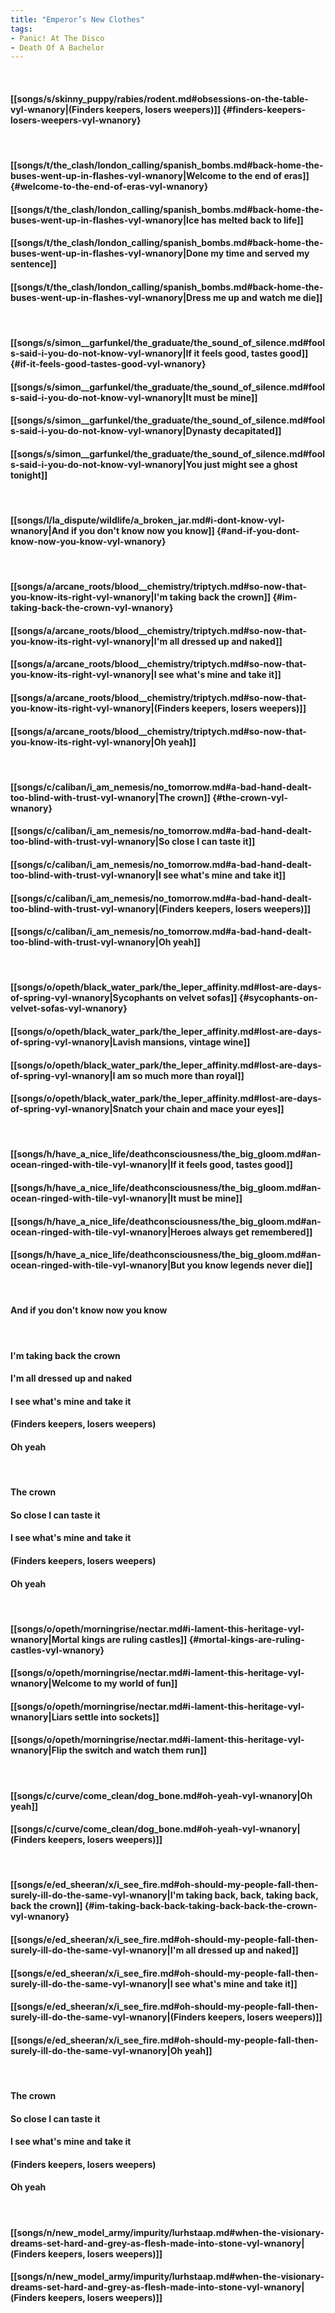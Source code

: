 ```yaml
---
title: "Emperor’s New Clothes"
tags:
- Panic! At The Disco
- Death Of A Bachelor
---
```

&nbsp;
#### [[songs/s/skinny_puppy/rabies/rodent.md#obsessions-on-the-table-vyl-wnanory|(Finders keepers, losers weepers)]] {#finders-keepers-losers-weepers-vyl-wnanory}
&nbsp;
#### [[songs/t/the_clash/london_calling/spanish_bombs.md#back-home-the-buses-went-up-in-flashes-vyl-wnanory|Welcome to the end of eras]] {#welcome-to-the-end-of-eras-vyl-wnanory}
#### [[songs/t/the_clash/london_calling/spanish_bombs.md#back-home-the-buses-went-up-in-flashes-vyl-wnanory|Ice has melted back to life]]
#### [[songs/t/the_clash/london_calling/spanish_bombs.md#back-home-the-buses-went-up-in-flashes-vyl-wnanory|Done my time and served my sentence]]
#### [[songs/t/the_clash/london_calling/spanish_bombs.md#back-home-the-buses-went-up-in-flashes-vyl-wnanory|Dress me up and watch me die]]
&nbsp;
#### [[songs/s/simon__garfunkel/the_graduate/the_sound_of_silence.md#fools-said-i-you-do-not-know-vyl-wnanory|If it feels good, tastes good]] {#if-it-feels-good-tastes-good-vyl-wnanory}
#### [[songs/s/simon__garfunkel/the_graduate/the_sound_of_silence.md#fools-said-i-you-do-not-know-vyl-wnanory|It must be mine]]
#### [[songs/s/simon__garfunkel/the_graduate/the_sound_of_silence.md#fools-said-i-you-do-not-know-vyl-wnanory|Dynasty decapitated]]
#### [[songs/s/simon__garfunkel/the_graduate/the_sound_of_silence.md#fools-said-i-you-do-not-know-vyl-wnanory|You just might see a ghost tonight]]
&nbsp;
#### [[songs/l/la_dispute/wildlife/a_broken_jar.md#i-dont-know-vyl-wnanory|And if you don't know now you know]] {#and-if-you-dont-know-now-you-know-vyl-wnanory}
&nbsp;
#### [[songs/a/arcane_roots/blood__chemistry/triptych.md#so-now-that-you-know-its-right-vyl-wnanory|I'm taking back the crown]] {#im-taking-back-the-crown-vyl-wnanory}
#### [[songs/a/arcane_roots/blood__chemistry/triptych.md#so-now-that-you-know-its-right-vyl-wnanory|I'm all dressed up and naked]]
#### [[songs/a/arcane_roots/blood__chemistry/triptych.md#so-now-that-you-know-its-right-vyl-wnanory|I see what's mine and take it]]
#### [[songs/a/arcane_roots/blood__chemistry/triptych.md#so-now-that-you-know-its-right-vyl-wnanory|(Finders keepers, losers weepers)]]
#### [[songs/a/arcane_roots/blood__chemistry/triptych.md#so-now-that-you-know-its-right-vyl-wnanory|Oh yeah]]
&nbsp;
#### [[songs/c/caliban/i_am_nemesis/no_tomorrow.md#a-bad-hand-dealt-too-blind-with-trust-vyl-wnanory|The crown]] {#the-crown-vyl-wnanory}
#### [[songs/c/caliban/i_am_nemesis/no_tomorrow.md#a-bad-hand-dealt-too-blind-with-trust-vyl-wnanory|So close I can taste it]]
#### [[songs/c/caliban/i_am_nemesis/no_tomorrow.md#a-bad-hand-dealt-too-blind-with-trust-vyl-wnanory|I see what's mine and take it]]
#### [[songs/c/caliban/i_am_nemesis/no_tomorrow.md#a-bad-hand-dealt-too-blind-with-trust-vyl-wnanory|(Finders keepers, losers weepers)]]
#### [[songs/c/caliban/i_am_nemesis/no_tomorrow.md#a-bad-hand-dealt-too-blind-with-trust-vyl-wnanory|Oh yeah]]
&nbsp;
#### [[songs/o/opeth/black_water_park/the_leper_affinity.md#lost-are-days-of-spring-vyl-wnanory|Sycophants on velvet sofas]] {#sycophants-on-velvet-sofas-vyl-wnanory}
#### [[songs/o/opeth/black_water_park/the_leper_affinity.md#lost-are-days-of-spring-vyl-wnanory|Lavish mansions, vintage wine]]
#### [[songs/o/opeth/black_water_park/the_leper_affinity.md#lost-are-days-of-spring-vyl-wnanory|I am so much more than royal]]
#### [[songs/o/opeth/black_water_park/the_leper_affinity.md#lost-are-days-of-spring-vyl-wnanory|Snatch your chain and mace your eyes]]
&nbsp;
#### [[songs/h/have_a_nice_life/deathconsciousness/the_big_gloom.md#an-ocean-ringed-with-tile-vyl-wnanory|If it feels good, tastes good]]
#### [[songs/h/have_a_nice_life/deathconsciousness/the_big_gloom.md#an-ocean-ringed-with-tile-vyl-wnanory|It must be mine]]
#### [[songs/h/have_a_nice_life/deathconsciousness/the_big_gloom.md#an-ocean-ringed-with-tile-vyl-wnanory|Heroes always get remembered]]
#### [[songs/h/have_a_nice_life/deathconsciousness/the_big_gloom.md#an-ocean-ringed-with-tile-vyl-wnanory|But you know legends never die]]
&nbsp;
#### And if you don't know now you know
&nbsp;
#### I'm taking back the crown
#### I'm all dressed up and naked
#### I see what's mine and take it
#### (Finders keepers, losers weepers)
#### Oh yeah
&nbsp;
#### The crown
#### So close I can taste it
#### I see what's mine and take it
#### (Finders keepers, losers weepers)
#### Oh yeah
&nbsp;
#### [[songs/o/opeth/morningrise/nectar.md#i-lament-this-heritage-vyl-wnanory|Mortal kings are ruling castles]] {#mortal-kings-are-ruling-castles-vyl-wnanory}
#### [[songs/o/opeth/morningrise/nectar.md#i-lament-this-heritage-vyl-wnanory|Welcome to my world of fun]]
#### [[songs/o/opeth/morningrise/nectar.md#i-lament-this-heritage-vyl-wnanory|Liars settle into sockets]]
#### [[songs/o/opeth/morningrise/nectar.md#i-lament-this-heritage-vyl-wnanory|Flip the switch and watch them run]]
&nbsp;
#### [[songs/c/curve/come_clean/dog_bone.md#oh-yeah-vyl-wnanory|Oh yeah]]
#### [[songs/c/curve/come_clean/dog_bone.md#oh-yeah-vyl-wnanory|(Finders keepers, losers weepers)]]
&nbsp;
#### [[songs/e/ed_sheeran/x/i_see_fire.md#oh-should-my-people-fall-then-surely-ill-do-the-same-vyl-wnanory|I'm taking back, back, taking back, back the crown]] {#im-taking-back-back-taking-back-back-the-crown-vyl-wnanory}
#### [[songs/e/ed_sheeran/x/i_see_fire.md#oh-should-my-people-fall-then-surely-ill-do-the-same-vyl-wnanory|I'm all dressed up and naked]]
#### [[songs/e/ed_sheeran/x/i_see_fire.md#oh-should-my-people-fall-then-surely-ill-do-the-same-vyl-wnanory|I see what's mine and take it]]
#### [[songs/e/ed_sheeran/x/i_see_fire.md#oh-should-my-people-fall-then-surely-ill-do-the-same-vyl-wnanory|(Finders keepers, losers weepers)]]
#### [[songs/e/ed_sheeran/x/i_see_fire.md#oh-should-my-people-fall-then-surely-ill-do-the-same-vyl-wnanory|Oh yeah]]
&nbsp;
#### The crown
#### So close I can taste it
#### I see what's mine and take it
#### (Finders keepers, losers weepers)
#### Oh yeah
&nbsp;
#### [[songs/n/new_model_army/impurity/lurhstaap.md#when-the-visionary-dreams-set-hard-and-grey-as-flesh-made-into-stone-vyl-wnanory|(Finders keepers, losers weepers)]]
#### [[songs/n/new_model_army/impurity/lurhstaap.md#when-the-visionary-dreams-set-hard-and-grey-as-flesh-made-into-stone-vyl-wnanory|(Finders keepers, losers weepers)]]
